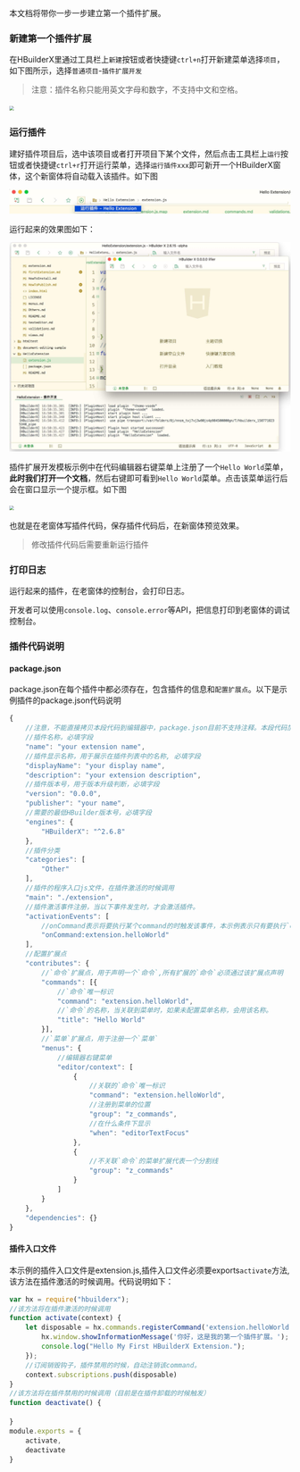 本文档将带你一步一步建立第一个插件扩展。
### 新建第一个插件扩展
在HBuilderX里通过工具栏上`新建`按钮或者快捷键`ctrl+n`打开新建菜单选择`项目`，如下图所示，选择`普通项目`-`插件扩展开发`

> 注意：插件名称只能用英文字母和数字，不支持中文和空格。

<img src="/static/snapshots/1.jpg" style="zoom:50%" />

### 运行插件
建好插件项目后，选中该项目或者打开项目下某个文件，然后点击工具栏上`运行`按钮或者快捷键`ctrl+r`打开运行菜单，选择`运行插件xxx`即可新开一个HBuilderX窗体，这个新窗体将自动载入该插件。如下图

<img src="/static/snapshots/2.jpg" style="zoom:50%" />

运行起来的效果图如下：

<img src="/static/snapshots/5.jpg" style="zoom:50%" />


插件扩展开发模板示例中在代码编辑器右键菜单上注册了一个`Hello World`菜单，**此时我们打开一个文档**，然后右键即可看到`Hello World`菜单。点击该菜单运行后会在窗口显示一个提示框。如下图

<img src="/static/snapshots/run.gif" style="zoom:50%" />

也就是在老窗体写插件代码，保存插件代码后，在新窗体预览效果。
> 修改插件代码后需要重新运行插件

### 打印日志
运行起来的插件，在老窗体的控制台，会打印日志。

开发者可以使用`console.log`、`console.error`等API，把信息打印到老窗体的调试控制台。

### 插件代码说明
#### package.json
package.json在每个插件中都必须存在，包含插件的信息和`配置扩展点`。以下是示例插件的package.json代码说明
```javascript
{
    //注意，不能直接拷贝本段代码到编辑器中，package.json目前不支持注释。本段代码加的注释只是用于解释代码。
    //插件名称，必填字段
	"name": "your extension name",
	//插件显示名称，用于展示在插件列表中的名称, 必填字段
	"displayName": "your display name",
	"description": "your extension description",
    //插件版本号，用于版本升级判断，必填字段
	"version": "0.0.0",
	"publisher": "your name",
    //需要的最低HBuilder版本号，必填字段
	"engines": {
		"HBuilderX": "^2.6.8"
	},
    //插件分类
	"categories": [
		"Other"
	],
    //插件的程序入口js文件，在插件激活的时候调用
	"main": "./extension",
    //插件激活事件注册，当以下事件发生时，才会激活插件。
	"activationEvents": [
        //onCommand表示将要执行某个command的时触发该事件，本示例表示只有要执行`extension.helloWorld`的`命令`时本插件才会激活
		"onCommand:extension.helloWorld"
	],
    //配置扩展点
	"contributes": {
        //`命令`扩展点，用于声明一个`命令`,所有扩展的`命令`必须通过该扩展点声明
		"commands": [{
            //`命令`唯一标识
			"command": "extension.helloWorld",
            //`命令`的名称，当关联到菜单时，如果未配置菜单名称，会用该名称。
			"title": "Hello World"
		}],
        //`菜单`扩展点，用于注册一个`菜单`
		"menus": {
            //编辑器右键菜单
			"editor/context": [
				{
                    //关联的`命令`唯一标识
					"command": "extension.helloWorld",
                    //注册到菜单的位置
					"group": "z_commands",
                    //在什么条件下显示
					"when": "editorTextFocus"
				},
				{
                    //不关联`命令`的菜单扩展代表一个分割线
					"group": "z_commands"
				}
			]
		}
	},
	"dependencies": {}
}

```

#### 插件入口文件
本示例的插件入口文件是extension.js,插件入口文件必须要exports`activate`方法,该方法在插件激活的时候调用。代码说明如下：
```javascript
var hx = require("hbuilderx");
//该方法将在插件激活的时候调用
function activate(context) {
	let disposable = hx.commands.registerCommand('extension.helloWorld', () => {
		hx.window.showInformationMessage('你好，这是我的第一个插件扩展。');
		console.log("Hello My First HBuilderX Extension.");
	});
	//订阅销毁钩子，插件禁用的时候，自动注销该command。
	context.subscriptions.push(disposable)
}
//该方法将在插件禁用的时候调用（目前是在插件卸载的时候触发）
function deactivate() {

}
module.exports = {
	activate,
	deactivate
}

```